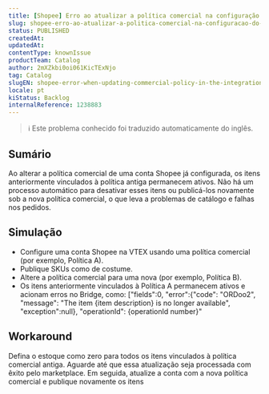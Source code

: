 ```yaml
---
title: [Shopee] Erro ao atualizar a política comercial na configuração do cartão de integração
slug: shopee-erro-ao-atualizar-a-politica-comercial-na-configuracao-do-cartao-de-integracao
status: PUBLISHED
createdAt: 
updatedAt: 
contentType: knownIssue
productTeam: Catalog
author: 2mXZkbi0oi061KicTExNjo
tag: Catalog
slugEN: shopee-error-when-updating-commercial-policy-in-the-integration-card-setup
locale: pt
kiStatus: Backlog
internalReference: 1238883
---
```


>ℹ️ Este problema conhecido foi traduzido automaticamente do inglês.

## Sumário


Ao alterar a política comercial de uma conta Shopee já configurada, os itens anteriormente vinculados à política antiga permanecem ativos. Não há um processo automático para desativar esses itens ou publicá-los novamente sob a nova política comercial, o que leva a problemas de catálogo e falhas nos pedidos.
## Simulação



- Configure uma conta Shopee na VTEX usando uma política comercial (por exemplo, Política A).
- Publique SKUs como de costume.
- Altere a política comercial para uma nova (por exemplo, Política B).
- Os itens anteriormente vinculados à Política A permanecem ativos e acionam erros no Bridge, como:
["fields":0, "error":{"code": "ORDoo2", "message": "The item {item description} is no longer available", "exception":null}, "operationId": {operationId number}"
## Workaround


Defina o estoque como zero para todos os itens vinculados à política comercial antiga.
Aguarde até que essa atualização seja processada com êxito pelo marketplace.
Em seguida, atualize a conta com a nova política comercial e publique novamente os itens



